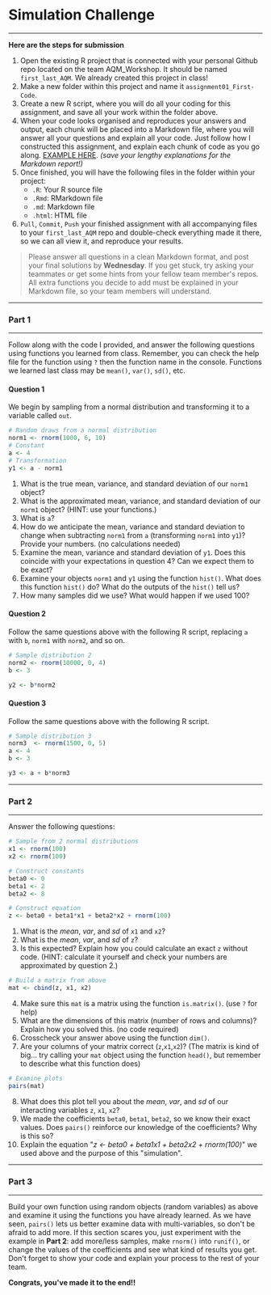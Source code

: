 # Simulation Challenge
***

**Here are the steps for submission**

1. Open the existing R project that is connected with your personal Github repo located on the team AQM_Workshop. It should be named `first_last_AQM`. We already created this project in class!
2. Make a new folder within this project and name it `assignment01_First-Code`.
3. Create a new R script, where you will do all your coding for this assignment, and save all your work within the folder above.
4. When your code looks organised and reproduces your answers and output, each chunk will be placed into a Markdown file, where you will answer all your questions and explain all your code. Just follow how I constructed this assignment, and explain each chunk of code as you go along. [EXAMPLE HERE](https://raw.githubusercontent.com/Dustin21/Dustin21.github.io/master/AQM/Week2/MarkdownExample.png). _(save your lengthy explanations for the Markdown report!)_
5. Once finished, you will have the following files in the folder within your project:
	* `.R`: Your R source file
	* `.Rmd`: RMarkdown file
	* `.md`: Markdown file
	* `.html`: HTML file	
6. `Pull`, `Commit`, `Push` your finished assignment with all accompanying files to your `first_last_AQM` repo and double-check everything made it there, so we can all view it, and reproduce your results.

> Please answer all questions in a clean Markdown format, and post your final solutions by **Wednesday**. If you get stuck, try asking your teammates or get some hints from your fellow team member's repos. All extra functions you decide to add must be explained in your Markdown file, so your team members will understand.

***
### Part 1
***

Follow along with the code I provided, and answer the following questions using functions you learned from class. Remember, you can check the help file for the function using `?` then the function name in the console. Functions we learned last class may be `mean()`, `var()`, `sd()`, etc.

#### Question 1
We begin by sampling from a normal distribution and transforming it to a variable called `out`. 

```r
# Random draws from a normal distribution
norm1 <- rnorm(1000, 6, 10)
# Constant
a <- 4
# Transformation
y1 <- a - norm1
```

1. What is the true mean, variance, and standard deviation of our `norm1` object?
2. What is the approximated mean, variance, and standard deviation of our `norm1` object? (HINT: use your functions.)
3. What is `a`?
4. How do we anticipate the mean, variance and standard deviation to change when subtracting `norm1` from `a` (transforming `norm1` into `y1`)? Provide your numbers. (no calculations needed)
5. Examine the mean, variance and standard deviation of `y1`. Does this coincide with your expectations in question 4? Can we expect them to be exact?
6. Examine your objects `norm1` and `y1` using the function `hist()`. What does this function `hist()` do? What do the outputs of the `hist()` tell us?
7. How many samples did we use? What would happen if we used 100?

#### Question 2
Follow the same questions above with the following R script, replacing `a` with `b`, `norm1` with `norm2`, and so on.

```r
# Sample distribution 2
norm2 <- rnorm(10000, 0, 4)
b <- 3

y2 <- b*norm2
```


#### Question 3
Follow the same questions above with the following R script.

```r
# Sample distribution 3
norm3  <- rnorm(1500, 0, 5)
a <- 4
b <- 3

y3 <- a + b*norm3
```
***
### Part 2
***

Answer the following questions:

```r
# Sample from 2 normal distributions
x1 <- rnorm(100)
x2 <- rnorm(100)

# Construct constants
beta0 <- 0
beta1 <- 2
beta2 <- 8

# Construct equation
z <- beta0 + beta1*x1 + beta2*x2 + rnorm(100)
```

1. What is the _mean_, _var_, and _sd_ of `x1` and `x2`?
2. What is the _mean_, _var_, and _sd_ of `z`?
3. Is this expected? Explain how you could calculate an exact `z` without code. (HINT: calculate it yourself and check your numbers are approximated by question 2.)


```r
# Build a matrix from above
mat <- cbind(z, x1, x2)
```

4. Make sure this `mat` is a matrix using the function `is.matrix()`. (use `?` for help)
5. What are the dimensions of this matrix (number of rows and columns)? Explain how you solved this. (no code required)
6. Crosscheck your answer above using the function `dim()`.
7. Are your columns of your matrix correct (`z`,`x1`,`x2`)? (The matrix is kind of big... try calling your `mat` object using the function `head()`, but remember to describe what this function does)


```r
# Examine plots
pairs(mat)
```

8. What does this plot tell you about the _mean_, _var_, and _sd_ of our interacting variables `z`, `x1`, `x2`?
9. We made the coefficients `beta0`, `beta1`, `beta2`, so we know their exact values. Does `pairs()` reinforce our knowledge of the coefficients? Why is this so?
10. Explain the equation "_z <- beta0 + beta1*x1 + beta2*x2 + rnorm(100)_" we used above and the purpose of this "simulation".

***
### Part 3
***

Build your own function using random objects (random variables) as above and examine it using the functions you have already learned. As we have seen, `pairs()` lets us better examine data with multi-variables, so don't be afraid to add more. If this section scares you, just experiment with the example in **Part 2**: add more/less samples, make `rnorm()` into `runif()`, or change the values of the coefficients and see what kind of results you get. Don't forget to show your code and explain your process to the rest of your team.







**Congrats, you've made it to the end!!**

